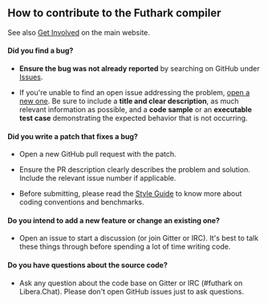 ## How to contribute to the Futhark compiler

See also [Get Involved](https://futhark-lang.org/getinvolved.html) on
the main website.

#### **Did you find a bug?**

* **Ensure the bug was not already reported** by searching on GitHub
  under [Issues](https://github.com/diku-dk/futhark/issues).

* If you're unable to find an open issue addressing the problem, [open
  a new one](https://github.com/diku-dk/futhark/issues/new). Be sure
  to include a **title and clear description**, as much relevant
  information as possible, and a **code sample** or an **executable
  test case** demonstrating the expected behavior that is not
  occurring.

#### **Did you write a patch that fixes a bug?**

* Open a new GitHub pull request with the patch.

* Ensure the PR description clearly describes the problem and
  solution. Include the relevant issue number if applicable.

* Before submitting, please read the [Style Guide](STYLE.md) to know
  more about coding conventions and benchmarks.

#### **Do you intend to add a new feature or change an existing one?**

* Open an issue to start a discussion (or join Gitter or IRC).  It's
  best to talk these things through before spending a lot of time
  writing code.

#### **Do you have questions about the source code?**

* Ask any question about the code base on Gitter or IRC (#futhark on
  Libera.Chat).  Please don't open GitHub issues just to ask questions.
